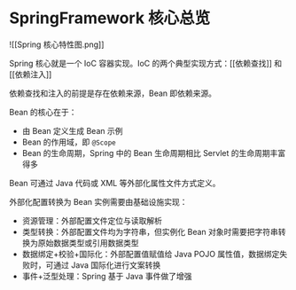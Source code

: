 # SpringFramework 核心总览

![[Spring 核心特性图.png]]

Spring 核心就是一个 IoC 容器实现。IoC 的两个典型实现方式：[[依赖查找]] 和 [[依赖注入]]

依赖查找和注入的前提是存在依赖来源，Bean 即依赖来源。

Bean 的核心在于：

- 由 Bean 定义生成 Bean 示例
- Bean 的作用域，即 `@Scope`
- Bean 的生命周期，Spring 中的 Bean 生命周期相比 Servlet 的生命周期丰富得多

Bean 可通过 Java 代码或 XML 等外部化属性文件方式定义。

外部化配置转换为 Bean 实例需要由基础设施实现：

- 资源管理：外部配置文件定位与读取解析
- 类型转换：外部配置文件均为字符串，但实例化 Bean 对象时需要把字符串转换为原始数据类型或引用数据类型
- 数据绑定+校验+国际化：外部配置值赋值给 Java POJO 属性值，数据绑定失败时，可通过 Java 国际化进行文案转换
- 事件+泛型处理：Spring 基于 Java 事件做了增强
